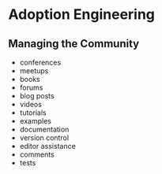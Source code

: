 # Adoption Engineering


## Managing the Community

- conferences
- meetups
- books
- forums
- blog posts
- videos
- tutorials
- examples
- documentation
- version control
- editor assistance
- comments
- tests
